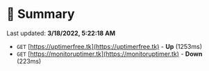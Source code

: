 # 📖 Summary
Last updated: **3/18/2022, 5:22:18 AM**

- `GET` [https://uptimerfree.tk](https://uptimerfree.tk) - **Up** (1253ms)
- `GET` [https://monitoruptimer.tk](https://monitoruptimer.tk) - **Down** (223ms)
